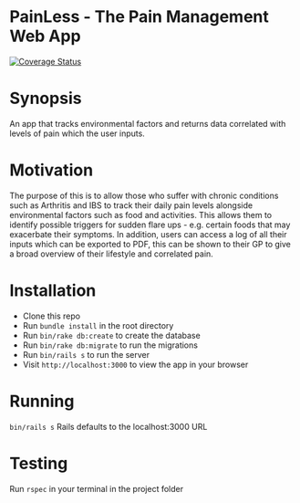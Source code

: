# PainLess - The Pain Management Web App

[![Coverage Status](https://coveralls.io/repos/github/shezdev/final_project/badge.svg?branch=master)](https://coveralls.io/github/shezdev/final_project?branch=master)

# Synopsis

An app that tracks environmental factors and returns data correlated with levels of pain which the user inputs.

# Motivation

The purpose of this is to allow those who suffer with chronic conditions such as Arthritis and IBS to track their daily pain levels alongside environmental factors such as food and activities. This allows them to identify possible triggers for sudden flare ups - e.g. certain foods that may exacerbate their symptoms. In addition, users can access a log of all their inputs which can be exported to PDF, this can be shown to their GP to give a broad overview of their lifestyle and correlated pain. 

# Installation

- Clone this repo
- Run `bundle install` in the root directory
- Run `bin/rake db:create` to create the database
- Run `bin/rake db:migrate` to run the migrations
- Run `bin/rails s` to run the server
- Visit `http://localhost:3000` to view the app in your browser

# Running
`bin/rails s`
Rails defaults to the localhost:3000 URL

# Testing

Run `rspec` in your terminal in the project folder
